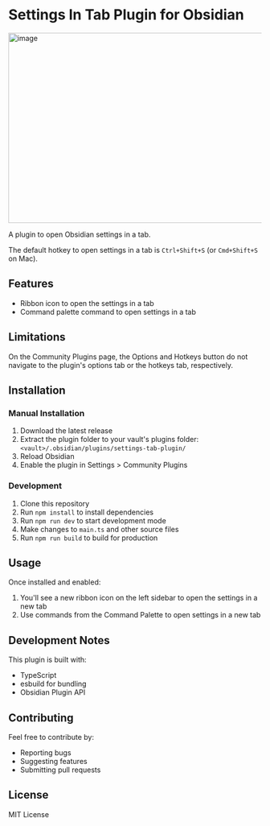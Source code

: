# Settings In Tab Plugin for Obsidian

<img width="648" height="378" alt="image" src="https://github.com/user-attachments/assets/c4d4da2e-6b77-4fde-b63a-ac46353a52bc" />

A plugin to open Obsidian settings in a tab.

The default hotkey to open settings in a tab is `Ctrl+Shift+S` (or `Cmd+Shift+S` on Mac).

## Features

- Ribbon icon to open the settings in a tab
- Command palette command to open settings in a tab

## Limitations
On the Community Plugins page, the Options and Hotkeys button do not navigate to the plugin's options tab or the hotkeys tab, respectively.

## Installation

### Manual Installation

1. Download the latest release
2. Extract the plugin folder to your vault's plugins folder: `<vault>/.obsidian/plugins/settings-tab-plugin/`
3. Reload Obsidian
4. Enable the plugin in Settings > Community Plugins

### Development

1. Clone this repository
2. Run `npm install` to install dependencies
3. Run `npm run dev` to start development mode
4. Make changes to `main.ts` and other source files
5. Run `npm run build` to build for production

## Usage

Once installed and enabled:

1. You'll see a new ribbon icon on the left sidebar to open the settings in a new tab
2. Use commands from the Command Palette to open settings in a new tab

## Development Notes

This plugin is built with:
- TypeScript
- esbuild for bundling
- Obsidian Plugin API

## Contributing

Feel free to contribute by:
- Reporting bugs
- Suggesting features
- Submitting pull requests

## License

MIT License
